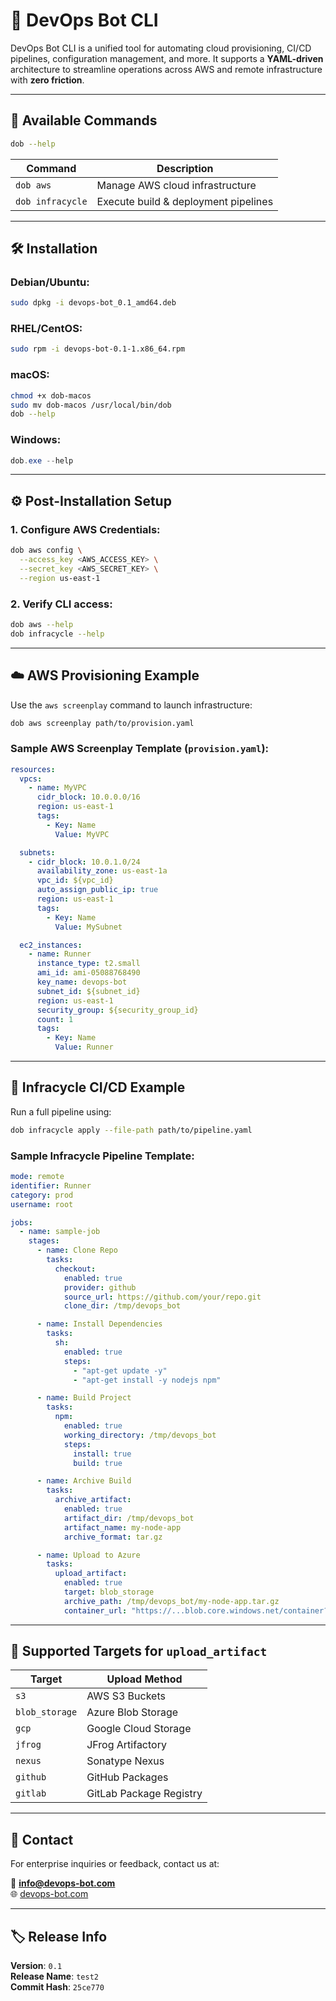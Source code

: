 # 🚀 DevOps Bot CLI

DevOps Bot CLI is a unified tool for automating cloud provisioning, CI/CD pipelines, configuration management, and more. It supports a **YAML-driven** architecture to streamline operations across AWS and remote infrastructure with **zero friction**.

---

## 🧰 Available Commands

```bash
dob --help
```

| Command        | Description                                             |
|----------------|---------------------------------------------------------|
| `dob aws`      | Manage AWS cloud infrastructure                         |
| `dob infracycle` | Execute build & deployment pipelines                  |

---

## 🛠️ Installation

### Debian/Ubuntu:
```bash
sudo dpkg -i devops-bot_0.1_amd64.deb
```

### RHEL/CentOS:
```bash
sudo rpm -i devops-bot-0.1-1.x86_64.rpm
```

### macOS:
```bash
chmod +x dob-macos
sudo mv dob-macos /usr/local/bin/dob
dob --help
```

### Windows:
```powershell
dob.exe --help
```

---

## ⚙️ Post-Installation Setup

### 1. Configure AWS Credentials:
```bash
dob aws config \
  --access_key <AWS_ACCESS_KEY> \
  --secret_key <AWS_SECRET_KEY> \
  --region us-east-1
```

### 2. Verify CLI access:
```bash
dob aws --help
dob infracycle --help
```

---

## ☁️ AWS Provisioning Example

Use the `aws screenplay` command to launch infrastructure:

```bash
dob aws screenplay path/to/provision.yaml 
```

### Sample AWS Screenplay Template (`provision.yaml`):

```yaml
resources:
  vpcs:
    - name: MyVPC
      cidr_block: 10.0.0.0/16
      region: us-east-1
      tags:
        - Key: Name
          Value: MyVPC

  subnets:
    - cidr_block: 10.0.1.0/24
      availability_zone: us-east-1a
      vpc_id: ${vpc_id}
      auto_assign_public_ip: true
      region: us-east-1
      tags:
        - Key: Name
          Value: MySubnet

  ec2_instances:
    - name: Runner
      instance_type: t2.small
      ami_id: ami-05088768490
      key_name: devops-bot
      subnet_id: ${subnet_id}
      region: us-east-1
      security_group: ${security_group_id}
      count: 1
      tags:
        - Key: Name
          Value: Runner
```

---

## 🔁 Infracycle CI/CD Example

Run a full pipeline using:

```bash
dob infracycle apply --file-path path/to/pipeline.yaml 
```

### Sample Infracycle Pipeline Template:

```yaml
mode: remote
identifier: Runner
category: prod
username: root

jobs:
  - name: sample-job
    stages:
      - name: Clone Repo
        tasks:
          checkout:
            enabled: true
            provider: github
            source_url: https://github.com/your/repo.git
            clone_dir: /tmp/devops_bot

      - name: Install Dependencies
        tasks:
          sh:
            enabled: true
            steps:
              - "apt-get update -y"
              - "apt-get install -y nodejs npm"

      - name: Build Project
        tasks:
          npm:
            enabled: true
            working_directory: /tmp/devops_bot
            steps:
              install: true
              build: true

      - name: Archive Build
        tasks:
          archive_artifact:
            enabled: true
            artifact_dir: /tmp/devops_bot
            artifact_name: my-node-app
            archive_format: tar.gz

      - name: Upload to Azure
        tasks:
          upload_artifact:
            enabled: true
            target: blob_storage
            archive_path: /tmp/devops_bot/my-node-app.tar.gz
            container_url: "https://...blob.core.windows.net/container?sp=..."
```

---

## 🧪 Supported Targets for `upload_artifact`

| Target         | Upload Method        |
|----------------|----------------------|
| `s3`           | AWS S3 Buckets       |
| `blob_storage` | Azure Blob Storage   |
| `gcp`          | Google Cloud Storage |
| `jfrog`        | JFrog Artifactory    |
| `nexus`        | Sonatype Nexus       |
| `github`       | GitHub Packages      |
| `gitlab`       | GitLab Package Registry |

---

## 📩 Contact

For enterprise inquiries or feedback, contact us at:

📧 **info@devops-bot.com**  
🌐 [devops-bot.com](https://devops-bot.com)

---

## 🏷️ Release Info

**Version**: `0.1`  
**Release Name**: `test2`  
**Commit Hash**: `25ce770`

